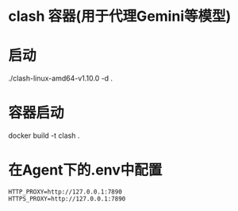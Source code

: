 # clash 容器(用于代理Gemini等模型)

# 启动
./clash-linux-amd64-v1.10.0 -d .

# 容器启动
docker build -t clash .

# 在Agent下的.env中配置
```
HTTP_PROXY=http://127.0.0.1:7890
HTTPS_PROXY=http://127.0.0.1:7890
```